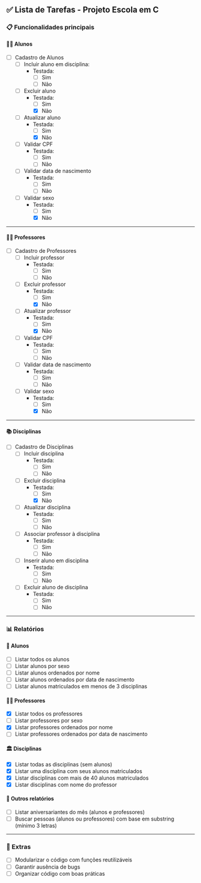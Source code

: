 ## ✅ Lista de Tarefas - Projeto Escola em C

### 📋 Funcionalidades principais

#### 👨‍🎓 Alunos
- [ ] Cadastro de Alunos
  - [ ] Incluir aluno em disciplina:
    - Testada:
      - [ ] Sim
      - [ ] Não
  - [ ] Excluir aluno
    - Testada:
      - [ ] Sim
      - [x] Não
  - [ ] Atualizar aluno
    - Testada:
      - [ ] Sim
      - [x] Não
  - [ ] Validar CPF
    - Testada:
      - [ ] Sim
      - [ ] Não
  - [ ] Validar data de nascimento
    - Testada:
      - [ ] Sim
      - [ ] Não
  - [ ] Validar sexo
    - Testada:
      - [ ] Sim
      - [x] Não

---
#### 👨‍🏫 Professores
- [ ] Cadastro de Professores
  - [ ] Incluir professor
    - Testada:
      - [ ] Sim
      - [ ] Não
  - [ ] Excluir professor
    - Testada:
      - [ ] Sim
      - [x] Não
  - [ ] Atualizar professor
    - Testada:
      - [ ] Sim
      - [x] Não
  - [ ] Validar CPF
    - Testada:
      - [ ] Sim
      - [ ] Não
  - [ ] Validar data de nascimento
    - Testada:
      - [ ] Sim
      - [ ] Não
  - [ ] Validar sexo
    - Testada:
      - [ ] Sim
      - [x] Não

--- 
#### 📚 Disciplinas
- [ ] Cadastro de Disciplinas
  - [ ] Incluir disciplina
    - Testada:
      - [ ] Sim
      - [ ] Não
  - [ ] Excluir disciplina
    - Testada:
      - [ ] Sim
      - [x] Não
  - [ ] Atualizar disciplina
    - Testada:
      - [ ] Sim
      - [ ] Não
  - [ ] Associar professor à disciplina
    - Testada:
      - [ ] Sim
      - [ ] Não
  - [ ] Inserir aluno em disciplina
    - Testada:
      - [ ] Sim
      - [ ] Não
  - [ ] Excluir aluno de disciplina
    - Testada:
      - [ ] Sim
      - [ ] Não

---

### 📊 Relatórios

#### 📑 Alunos
- [ ] Listar todos os alunos
- [ ] Listar alunos por sexo
- [ ] Listar alunos ordenados por nome
- [ ] Listar alunos ordenados por data de nascimento
- [ ] Listar alunos matriculados em menos de 3 disciplinas

#### 🧑‍🏫 Professores
- [x] Listar todos os professores
- [ ] Listar professores por sexo
- [x] Listar professores ordenados por nome
- [ ] Listar professores ordenados por data de nascimento

#### 🏛️ Disciplinas
- [x] Listar todas as disciplinas (sem alunos)
- [x] Listar uma disciplina com seus alunos matriculados
- [x] Listar disciplinas com mais de 40 alunos matriculados
- [x] Listar disciplinas com nome do professor

#### 🎉 Outros relatórios
- [ ] Listar aniversariantes do mês (alunos e professores)
- [ ] Buscar pessoas (alunos ou professores) com base em substring (mínimo 3 letras)

---

### 🧪 Extras
- [ ] Modularizar o código com funções reutilizáveis
- [ ] Garantir ausência de bugs
- [ ] Organizar código com boas práticas
